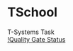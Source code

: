 # TSchool
T-Systems Task  
[!Quality Gate Status](http://localhost:9000/api/project_badges/measure?project=org.tsystems%3Atschool&metric=alert_status)
